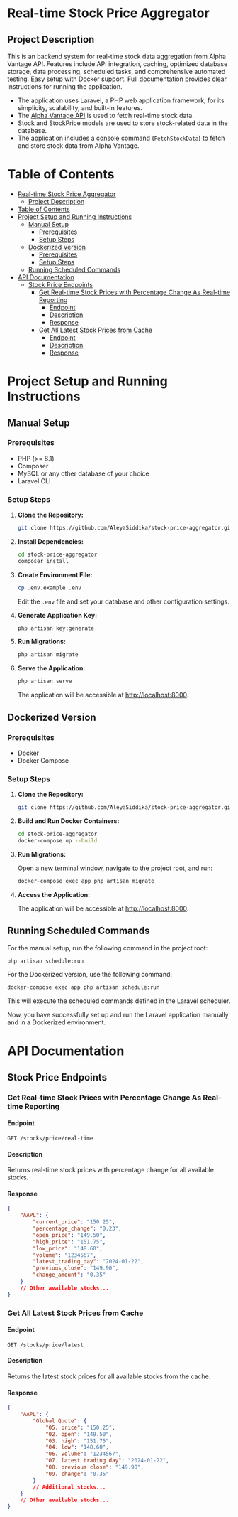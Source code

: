 # Real-time Stock Price Aggregator

## Project Description

This is an backend system for real-time stock data aggregation from Alpha Vantage API. Features include API integration, caching, optimized database storage, data processing, scheduled tasks, and comprehensive automated testing. Easy setup with Docker support. Full documentation provides clear instructions for running the application.

-   The application uses Laravel, a PHP web application framework, for its simplicity, scalability, and built-in features.
-   The [Alpha Vantage API](https://www.alphavantage.co/documentation/) is used to fetch real-time stock data.
-   Stock and StockPrice models are used to store stock-related data in the database.
-   The application includes a console command (`FetchStockData`) to fetch and store stock data from Alpha Vantage.

# Table of Contents

- [Real-time Stock Price Aggregator](#real-time-stock-price-aggregator)
  - [Project Description](#project-description)
- [Table of Contents](#table-of-contents)
- [Project Setup and Running Instructions](#project-setup-and-running-instructions)
  - [Manual Setup](#manual-setup)
    - [Prerequisites](#prerequisites)
    - [Setup Steps](#setup-steps)
  - [Dockerized Version](#dockerized-version)
    - [Prerequisites](#prerequisites-1)
    - [Setup Steps](#setup-steps-1)
  - [Running Scheduled Commands](#running-scheduled-commands)
- [API Documentation](#api-documentation)
  - [Stock Price Endpoints](#stock-price-endpoints)
    - [Get Real-time Stock Prices with Percentage Change As Real-time Reporting](#get-real-time-stock-prices-with-percentage-change-as-real-time-reporting)
      - [Endpoint](#endpoint)
      - [Description](#description)
      - [Response](#response)
    - [Get All Latest Stock Prices from Cache](#get-all-latest-stock-prices-from-cache)
      - [Endpoint](#endpoint-1)
      - [Description](#description-1)
      - [Response](#response-1)

# Project Setup and Running Instructions

## Manual Setup

### Prerequisites

-   PHP (>= 8.1)
-   Composer
-   MySQL or any other database of your choice
-   Laravel CLI

### Setup Steps

1. **Clone the Repository:**

    ```bash
    git clone https://github.com/AleyaSiddika/stock-price-aggregator.git
    ```

2. **Install Dependencies:**

    ```bash
    cd stock-price-aggregator
    composer install
    ```

3. **Create Environment File:**

    ```bash
    cp .env.example .env
    ```

    Edit the `.env` file and set your database and other configuration settings.

4. **Generate Application Key:**

    ```bash
    php artisan key:generate
    ```

5. **Run Migrations:**

    ```bash
    php artisan migrate
    ```

6. **Serve the Application:**

    ```bash
    php artisan serve
    ```

    The application will be accessible at [http://localhost:8000](http://localhost:8000).

## Dockerized Version

### Prerequisites

-   Docker
-   Docker Compose

### Setup Steps

1. **Clone the Repository:**

    ```bash
    git clone https://github.com/AleyaSiddika/stock-price-aggregator.git
    ```

2. **Build and Run Docker Containers:**

    ```bash
    cd stock-price-aggregator
    docker-compose up --build
    ```

3. **Run Migrations:**

    Open a new terminal window, navigate to the project root, and run:

    ```bash
    docker-compose exec app php artisan migrate
    ```

4. **Access the Application:**

    The application will be accessible at [http://localhost:8000](http://localhost:8000).

## Running Scheduled Commands

For the manual setup, run the following command in the project root:

```bash
php artisan schedule:run
```

For the Dockerized version, use the following command:

```bash
docker-compose exec app php artisan schedule:run
```

This will execute the scheduled commands defined in the Laravel scheduler.

Now, you have successfully set up and run the Laravel application manually and in a Dockerized environment.

# API Documentation

## Stock Price Endpoints

### Get Real-time Stock Prices with Percentage Change As Real-time Reporting

#### Endpoint

```
GET /stocks/price/real-time
```

#### Description

Returns real-time stock prices with percentage change for all available stocks.

#### Response

```json
{
    "AAPL": {
        "current_price": "150.25",
        "percentage_change": "0.23",
        "open_price": "149.50",
        "high_price": "151.75",
        "low_price": "148.60",
        "volume": "1234567",
        "latest_trading_day": "2024-01-22",
        "previous_close": "149.90",
        "change_amount": "0.35"
    }
    // Other available stocks...
}
```

### Get All Latest Stock Prices from Cache

#### Endpoint

```
GET /stocks/price/latest
```

#### Description

Returns the latest stock prices for all available stocks from the cache.

#### Response

```json
{
    "AAPL": {
        "Global Quote": {
            "05. price": "150.25",
            "02. open": "149.50",
            "03. high": "151.75",
            "04. low": "148.60",
            "06. volume": "1234567",
            "07. latest trading day": "2024-01-22",
            "08. previous close": "149.90",
            "09. change": "0.35"
        }
        // Additional stocks...
    }
    // Other available stocks...
}
```
